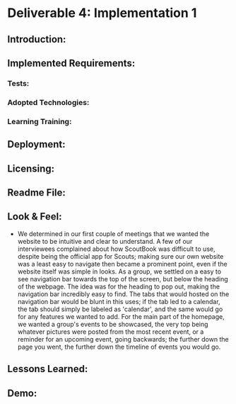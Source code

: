 # Deliverable 4: Implementation 1

## Introduction:

## Implemented Requirements:

### Tests:

### Adopted Technologies:

### Learning Training:

## Deployment:

## Licensing:

## Readme File:

## Look & Feel:
   - We determined in our first couple of meetings that we wanted the website to be intuitive and clear to understand. A few of our interviewees complained about how ScoutBook was difficult to use, despite being the official app for Scouts; making sure our own website was a least easy to navigate then became a prominent point, even if the website itself was simple in looks. As a group, we settled on a easy to see navigation bar towards the top of the screen, but below the heading of the webpage. The idea was for the heading to pop out, making the navigation bar incredibly easy to find. The tabs that would hosted on the navigation bar would be blunt in this uses; if the tab led to a calendar, the tab should simply be labeled as 'calendar', and the same would go for any features we wanted to add. For the main part of the homepage, we wanted a group's events to be showcased, the very top being whatever pictures were posted from the most recent event, or a reminder for an upcoming event, going backwards; the further down the page you went, the further down the timeline of events you would go.   

## Lessons Learned:

## Demo:
